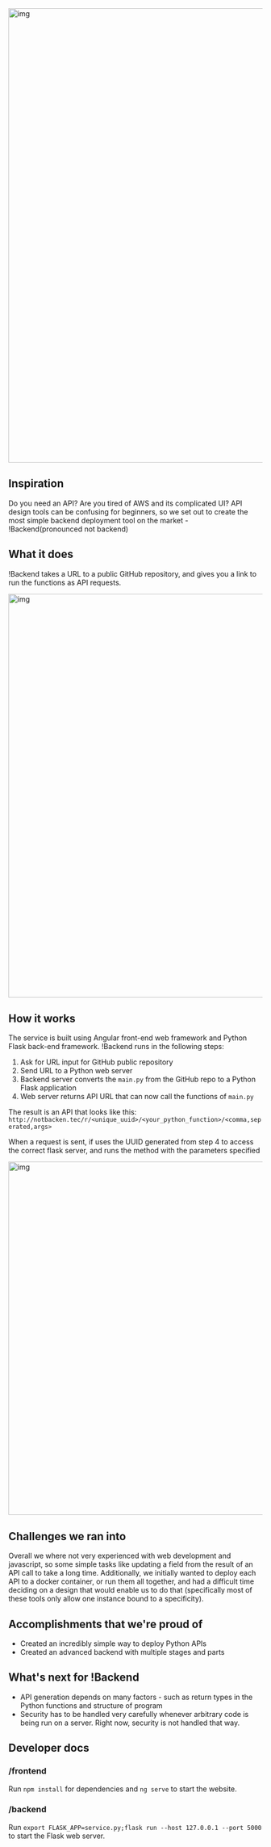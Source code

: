 <img src="https://raw.githubusercontent.com/jakevossen5/backend-but-not/master/images/fullScreen.png" width="900" alt="img">

## Inspiration

Do you need an API? Are you tired of AWS and its complicated UI? API design tools can be confusing for beginners, so we set out to create the most simple backend deployment tool on the market - !Backend(pronounced not backend)

## What it does

!Backend takes a URL to a public GitHub repository, and gives you a link to run the functions as API requests.

<img src="https://raw.githubusercontent.com/jakevossen5/backend-but-not/master/images/urlInput.png" width="800" alt="img">

## How it works

The service is built using Angular front-end web framework and Python Flask back-end framework.
!Backend runs in the following steps:

  1. Ask for URL input for GitHub public repository
  2. Send URL to a Python web server
  3. Backend server converts the `main.py` from the GitHub repo to a Python Flask application
  4. Web server returns API URL that can now call the functions of `main.py`

The result is an API that looks like this: `http://notbacken.tec/r/<unique_uuid>/<your_python_function>/<comma,seperated,args>`

When a request is sent, if uses the UUID generated from step 4 to access the correct flask server, and runs the method with the parameters specified

<img src="https://raw.githubusercontent.com/jakevossen5/backend-but-not/master/images/diagram.jpg" width="700" alt="img">



## Challenges we ran into

Overall we where not very experienced with web development and javascript, so some simple tasks like updating a field from the result of an API call to take a long time. Additionally, we initially wanted to deploy each API to a docker container, or run them all together, and had a difficult time deciding on a design that would enable us to do that (specifically most of these tools only allow one instance bound to a specificity).

## Accomplishments that we're proud of

+ Created an incredibly simple way to deploy Python APIs
+ Created an advanced backend with multiple stages and parts


## What's next for !Backend

+ API generation depends on many factors - such as return types in the Python functions and structure of program
+ Security has to be handled very carefully whenever arbitrary code is being run on a server. Right now, security is not handled that way.

## Developer docs

### /frontend
Run `npm install` for dependencies and `ng serve` to start the website.

### /backend
Run `export FLASK_APP=service.py;flask run --host 127.0.0.1 --port 5000` to start the Flask web server.
